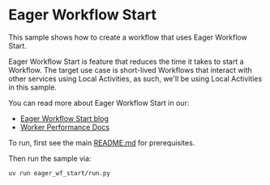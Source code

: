 # Eager Workflow Start

This sample shows how to create a workflow that uses Eager Workflow Start.

Eager Workflow Start is feature that reduces the time it takes to start a Workflow. The target use case is short-lived Workflows that interact with other services using Local Activities, as such, we'll be using Local Activities in this sample.

You can read more about Eager Workflow Start in our:

- [Eager Workflow Start blog](https://temporal.io/blog/improving-latency-with-eager-workflow-start)
- [Worker Performance Docs](https://docs.temporal.io/develop/worker-performance#eager-workflow-start)

To run, first see the main [README.md](../README.md) for prerequisites.

Then run the sample via:

    uv run eager_wf_start/run.py